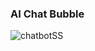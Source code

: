### AI Chat Bubble
![chatbotSS]([screencapture-localhost-8501-2025-01-05-21_45_53.png](https://raw.githubusercontent.com/Syed-Hasnain-Askari/ai-chatbubble/refs/heads/master/Screenshot%202025-02-15%20020223.png))
